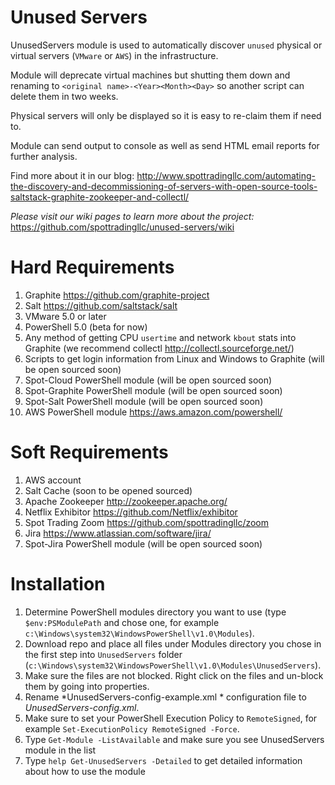 # Unused Servers

UnusedServers module is used to automatically discover `unused` physical or virtual servers (`VMware` or `AWS`) in the infrastructure. 

Module will deprecate virtual machines but shutting them down and renaming to `<original name>-<Year><Month><Day>` so another script can delete them in two weeks.

Physical servers will only be displayed so it is easy to re-claim them if need to.

Module can send output to console as well as send HTML email reports for further analysis.

Find more about it in our blog: http://www.spottradingllc.com/automating-the-discovery-and-decommissioning-of-servers-with-open-source-tools-saltstack-graphite-zookeeper-and-collectl/

_Please visit our wiki pages to learn more about the project:_ https://github.com/spottradingllc/unused-servers/wiki

# Hard Requirements

1. Graphite https://github.com/graphite-project
2. Salt https://github.com/saltstack/salt
3. VMware 5.0 or later
4. PowerShell 5.0 (beta for now)
5. Any method of getting CPU `usertime` and network `kbout` stats into Graphite (we recommend collectl http://collectl.sourceforge.net/)
6. Scripts to get login information from Linux and Windows to Graphite (will be open sourced soon)
7. Spot-Cloud PowerShell module (will be open sourced soon)
8. Spot-Graphite PowerShell module (will be open sourced soon)
9. Spot-Salt PowerShell module (will be open sourced soon)
10. AWS PowerShell module https://aws.amazon.com/powershell/

# Soft Requirements

1. AWS account 
2. Salt Cache (soon to be opened sourced)
3. Apache Zookeeper http://zookeeper.apache.org/
4. Netflix Exhibitor https://github.com/Netflix/exhibitor
5. Spot Trading Zoom https://github.com/spottradingllc/zoom
6. Jira https://www.atlassian.com/software/jira/
7. Spot-Jira PowerShell module (will be open sourced soon)

# Installation

1. Determine PowerShell modules directory you want to use (type `$env:PSModulePath` and chose one, for example `c:\Windows\system32\WindowsPowerShell\v1.0\Modules`).
2. Download repo and place all files under Modules directory you chose in the first step into `UnusedServers` folder (`c:\Windows\system32\WindowsPowerShell\v1.0\Modules\UnusedServers`).
3. Make sure the files are not blocked. Right click on the files and un-block them by going into properties.
4. Rename *UnusedServers-config-example.xml * configuration file to *UnusedServers-config.xml*.
5. Make sure to set your PowerShell Execution Policy to `RemoteSigned`, for example `Set-ExecutionPolicy RemoteSigned -Force`.
6. Type `Get-Module -ListAvailable` and make sure you see UnusedServers module in the list
7. Type `help Get-UnusedServers -Detailed` to get detailed information about how to use the module
